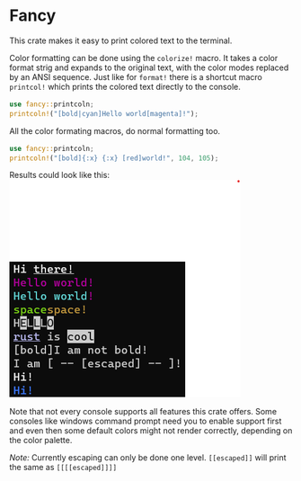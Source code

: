 
# Fancy

This crate makes it easy to print colored text to the terminal.

Color formatting can be done using the `colorize!` macro. It takes a color format strig and expands to the original text, with the color modes replaced by an ANSI sequence. 
Just like for `format!` there is a shortcut macro `printcol!` which prints the colored text directly to the console.

```rust
use fancy::printcoln;
printcoln!("[bold|cyan]Hello world[magenta]!");
```

All the color formating macros, do normal formatting too.

```rust
use fancy::printcoln;
printcoln!("[bold]{:x} {:x} [red]world!", 104, 105);
```

Results could look like this:
![Screenshot](doc/screenshot.png?raw=true "FancyText")

Note that not every console supports all features this crate offers.
Some consoles like windows command prompt need you to enable support first and
even then some default colors might not render correctly, depending on the color
palette.

*Note:*
Currently escaping can only be done one level.
`[[escaped]]` will print the same as `[[[[escaped]]]]`
